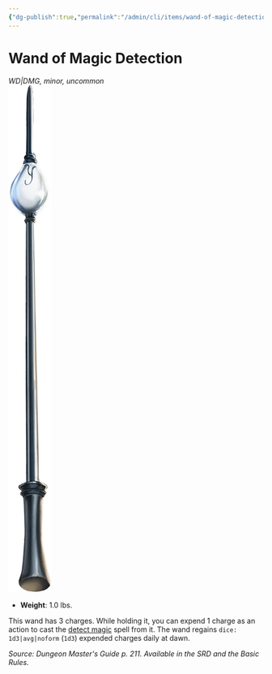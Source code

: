 ```yaml
---
{"dg-publish":true,"permalink":"/admin/cli/items/wand-of-magic-detection/","tags":["compendium/src/5e/dmg","item/gear/wd-dmg","item/rarity/uncommon","item/tier/minor"],"updated":"2025-01-11T15:32:21.404+00:00"}
---
```


# Wand of Magic Detection
*WD|DMG, minor, uncommon*  
![](https://raw.githubusercontent.com/5etools-mirror-2/5etools-img/main/items/DMG/Wand%20of%20Magic%20Detection.webp#right)  

- **Weight**: 1.0 lbs.

This wand has 3 charges. While holding it, you can expend 1 charge as an action to cast the [detect magic](/Admin/CLI/spells/detect-magic.md) spell from it. The wand regains `dice: 1d3|avg|noform` (`1d3`) expended charges daily at dawn.

*Source: Dungeon Master's Guide p. 211. Available in the SRD and the Basic Rules.*